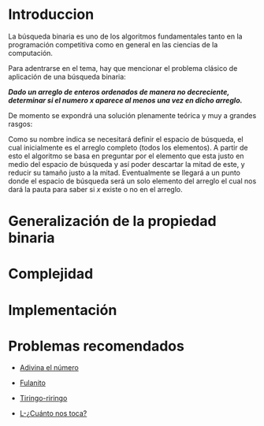 # Introduccion

La búsqueda binaria es uno de los algoritmos fundamentales tanto en la programación competitiva como en general en las ciencias de la computación. 

Para adentrarse en el tema, hay que mencionar el problema clásico de aplicación de una búsqueda binaria:

***Dado un arreglo de enteros ordenados de manera no decreciente, determinar si el numero $x$ aparece al menos una vez en dicho arreglo.***

De momento se expondrá una solución plenamente teórica y muy a grandes rasgos:

Como su nombre indica se necesitará definir el espacio de búsqueda, el cual inicialmente es el arreglo completo (todos los elementos). A partir de esto el algoritmo se basa en preguntar por el elemento que esta justo en medio del espacio de búsqueda y así poder descartar la mitad de este, y reducir su tamaño justo a la mitad. Eventualmente se llegará a un punto donde el espacio de búsqueda será un solo elemento del arreglo el cual nos dará la pauta para saber si $x$ existe o no en el arreglo.

# Generalización de la propiedad binaria

# Complejidad


# Implementación


# Problemas recomendados

 - [Adivina el número][1]
 
 - [Fulanito][2] 

 - [Tiringo-riringo][3]

 - [L-¿Cuánto nos toca? ][4]


  [1]: https://omegaup.com/arena/problem/COMI-Adivina-el-numero#problems
  [2]: https://omegaup.com/arena/problem/Fulanito#problems
  [3]: https://omegaup.com/arena/problem/probD#problems
  [4]: https://omegaup.com/arena/problem/cuanto#problems